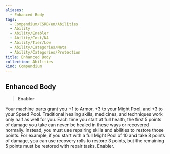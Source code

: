 ```yaml
---
aliases:
  - Enhanced Body
tags:
  - Compendium/CSRD/en/Abilities
  - Ability
  - Ability/Enabler
  - Ability/Cost/NA
  - Ability/Tier/Low
  - Ability/Categories/Meta
  - Ability/Categories/Protection
title: Enhanced Body
collection: Abilities
kind: Compendium
---
```

## Enhanced Body  
>**Enabler**
  
Your machine parts grant you +1 to Armor, +3 to your Might Pool, and +3 to your Speed Pool. Traditional healing skills, medicines, and techniques work only half as well for you. Each time you start at full health, the first 5 points of damage you take can never be healed in these ways or recovered normally. Instead, you must use repairing skills and abilities to restore those points. For example, if you start with a full Might Pool of 10 and take 8 points of damage, you can use recovery rolls to restore 3 points, but the remaining 5 points must be restored with repair tasks. Enabler.